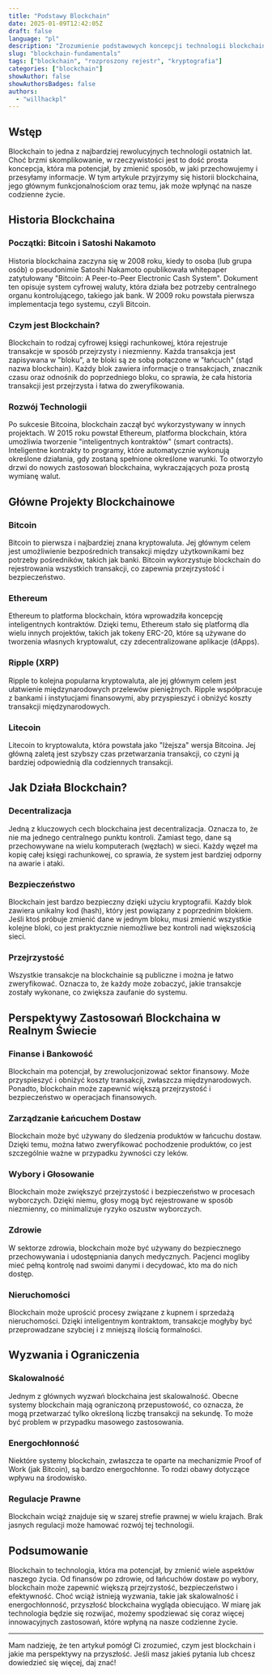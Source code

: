 ```yaml
---
title: "Podstawy Blockchain"
date: 2025-01-09T12:42:05Z
draft: false
language: "pl"
description: "Zrozumienie podstawowych koncepcji technologii blockchain"
slug: "blockchain-fundamentals"
tags: ["blockchain", "rozproszony rejestr", "kryptografia"]
categories: ["blockchain"]
showAuthor: false
showAuthorsBadges: false
authors:
  - "willhackpl"
---
```



## Wstęp

Blockchain to jedna z najbardziej rewolucyjnych technologii ostatnich lat. Choć brzmi skomplikowanie, w rzeczywistości jest to dość prosta koncepcja, która ma potencjał, by zmienić sposób, w jaki przechowujemy i przesyłamy informacje. W tym artykule przyjrzymy się historii blockchaina, jego głównym funkcjonalnościom oraz temu, jak może wpłynąć na nasze codzienne życie.

## Historia Blockchaina

### Początki: Bitcoin i Satoshi Nakamoto

Historia blockchaina zaczyna się w 2008 roku, kiedy to osoba (lub grupa osób) o pseudonimie Satoshi Nakamoto opublikowała whitepaper zatytułowany "Bitcoin: A Peer-to-Peer Electronic Cash System". Dokument ten opisuje system cyfrowej waluty, która działa bez potrzeby centralnego organu kontrolującego, takiego jak bank. W 2009 roku powstała pierwsza implementacja tego systemu, czyli Bitcoin.

### Czym jest Blockchain?

Blockchain to rodzaj cyfrowej księgi rachunkowej, która rejestruje transakcje w sposób przejrzysty i niezmienny. Każda transakcja jest zapisywana w "bloku", a te bloki są ze sobą połączone w "łańcuch" (stąd nazwa blockchain). Każdy blok zawiera informacje o transakcjach, znacznik czasu oraz odnośnik do poprzedniego bloku, co sprawia, że cała historia transakcji jest przejrzysta i łatwa do zweryfikowania.

### Rozwój Technologii

Po sukcesie Bitcoina, blockchain zaczął być wykorzystywany w innych projektach. W 2015 roku powstał Ethereum, platforma blockchain, która umożliwia tworzenie "inteligentnych kontraktów" (smart contracts). Inteligentne kontrakty to programy, które automatycznie wykonują określone działania, gdy zostaną spełnione określone warunki. To otworzyło drzwi do nowych zastosowań blockchaina, wykraczających poza prostą wymianę walut.

## Główne Projekty Blockchainowe

### Bitcoin

Bitcoin to pierwsza i najbardziej znana kryptowaluta. Jej głównym celem jest umożliwienie bezpośrednich transakcji między użytkownikami bez potrzeby pośredników, takich jak banki. Bitcoin wykorzystuje blockchain do rejestrowania wszystkich transakcji, co zapewnia przejrzystość i bezpieczeństwo.

### Ethereum

Ethereum to platforma blockchain, która wprowadziła koncepcję inteligentnych kontraktów. Dzięki temu, Ethereum stało się platformą dla wielu innych projektów, takich jak tokeny ERC-20, które są używane do tworzenia własnych kryptowalut, czy zdecentralizowane aplikacje (dApps).

### Ripple (XRP)

Ripple to kolejna popularna kryptowaluta, ale jej głównym celem jest ułatwienie międzynarodowych przelewów pieniężnych. Ripple współpracuje z bankami i instytucjami finansowymi, aby przyspieszyć i obniżyć koszty transakcji międzynarodowych.

### Litecoin

Litecoin to kryptowaluta, która powstała jako "lżejsza" wersja Bitcoina. Jej główną zaletą jest szybszy czas przetwarzania transakcji, co czyni ją bardziej odpowiednią dla codziennych transakcji.

## Jak Działa Blockchain?

### Decentralizacja

Jedną z kluczowych cech blockchaina jest decentralizacja. Oznacza to, że nie ma jednego centralnego punktu kontroli. Zamiast tego, dane są przechowywane na wielu komputerach (węzłach) w sieci. Każdy węzeł ma kopię całej księgi rachunkowej, co sprawia, że system jest bardziej odporny na awarie i ataki.

### Bezpieczeństwo

Blockchain jest bardzo bezpieczny dzięki użyciu kryptografii. Każdy blok zawiera unikalny kod (hash), który jest powiązany z poprzednim blokiem. Jeśli ktoś próbuje zmienić dane w jednym bloku, musi zmienić wszystkie kolejne bloki, co jest praktycznie niemożliwe bez kontroli nad większością sieci.

### Przejrzystość

Wszystkie transakcje na blockchainie są publiczne i można je łatwo zweryfikować. Oznacza to, że każdy może zobaczyć, jakie transakcje zostały wykonane, co zwiększa zaufanie do systemu.

## Perspektywy Zastosowań Blockchaina w Realnym Świecie

### Finanse i Bankowość
Blockchain ma potencjał, by zrewolucjonizować sektor finansowy. Może przyspieszyć i obniżyć koszty transakcji, zwłaszcza międzynarodowych. Ponadto, blockchain może zapewnić większą przejrzystość i bezpieczeństwo w operacjach finansowych.

### Zarządzanie Łańcuchem Dostaw

Blockchain może być używany do śledzenia produktów w łańcuchu dostaw. Dzięki temu, można łatwo zweryfikować pochodzenie produktów, co jest szczególnie ważne w przypadku żywności czy leków.

### Wybory i Głosowanie

Blockchain może zwiększyć przejrzystość i bezpieczeństwo w procesach wyborczych. Dzięki niemu, głosy mogą być rejestrowane w sposób niezmienny, co minimalizuje ryzyko oszustw wyborczych.

### Zdrowie

W sektorze zdrowia, blockchain może być używany do bezpiecznego przechowywania i udostępniania danych medycznych. Pacjenci mogliby mieć pełną kontrolę nad swoimi danymi i decydować, kto ma do nich dostęp.

### Nieruchomości

Blockchain może uprościć procesy związane z kupnem i sprzedażą nieruchomości. Dzięki inteligentnym kontraktom, transakcje mogłyby być przeprowadzane szybciej i z mniejszą ilością formalności.

## Wyzwania i Ograniczenia

### Skalowalność

Jednym z głównych wyzwań blockchaina jest skalowalność. Obecne systemy blockchain mają ograniczoną przepustowość, co oznacza, że mogą przetwarzać tylko określoną liczbę transakcji na sekundę. To może być problem w przypadku masowego zastosowania.

### Energochłonność

Niektóre systemy blockchain, zwłaszcza te oparte na mechanizmie Proof of Work (jak Bitcoin), są bardzo energochłonne. To rodzi obawy dotyczące wpływu na środowisko.

### Regulacje Prawne

Blockchain wciąż znajduje się w szarej strefie prawnej w wielu krajach. Brak jasnych regulacji może hamować rozwój tej technologii.

## Podsumowanie

Blockchain to technologia, która ma potencjał, by zmienić wiele aspektów naszego życia. Od finansów po zdrowie, od łańcuchów dostaw po wybory, blockchain może zapewnić większą przejrzystość, bezpieczeństwo i efektywność. Choć wciąż istnieją wyzwania, takie jak skalowalność i energochłonność, przyszłość blockchaina wygląda obiecująco. W miarę jak technologia będzie się rozwijać, możemy spodziewać się coraz więcej innowacyjnych zastosowań, które wpłyną na nasze codzienne życie.

---

Mam nadzieję, że ten artykuł pomógł Ci zrozumieć, czym jest blockchain i jakie ma perspektywy na przyszłość. Jeśli masz jakieś pytania lub chcesz dowiedzieć się więcej, daj znać!